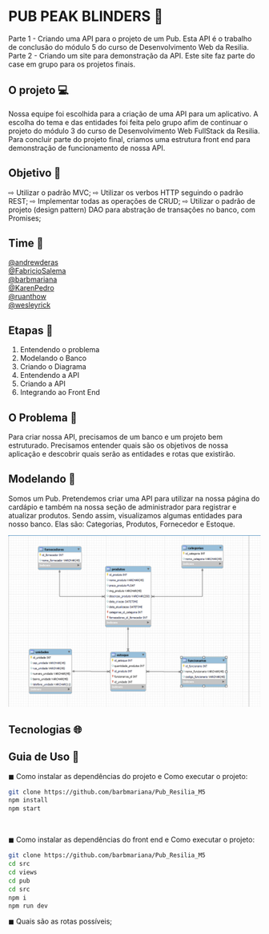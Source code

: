 # PUB PEAK BLINDERS :beers:
 Parte 1 - Criando uma API para o projeto de um Pub. Esta API é o trabalho de conclusão do módulo 5 do curso de Desenvolvimento Web da Resilia. 
 <br>
 Parte 2 - Criando um site para demonstração da API. Este site faz parte do case em grupo para os projetos finais.
 
 ## O projeto 💻
Nossa equipe foi escolhida para a criação de uma API para um aplicativo. A escolha do tema e das entidades foi feita pelo grupo afim de continuar o projeto do módulo 3 do curso de Desenvolvimento Web FullStack da Resilia. Para concluir parte do projeto final, criamos uma estrutura front end para demonstração de funcionamento de nossa API. 
 
 ## Objetivo 📍
⇨ Utilizar o padrão MVC;
⇨ Utilizar os verbos HTTP seguindo o padrão REST;
⇨ Implementar todas as operações de CRUD;
⇨ Utilizar o padrão de projeto (design pattern) DAO para abstração de transações no banco, com Promises;

 ## Time 🧒
 
 <a href="https://github.com/AndrewDeras"> @andrewderas </a>
 <br>
 <a href="https://github.com/FabricioSalema"> @FabricioSalema </a>
 <br>
 <a href="https://github.com/barbmariana"> @barbmariana </a>
 <br>
 <a href="https://github.com/KarenPedro"> @KarenPedro </a>
 <br>
<a href="https://github.com/ruanthow"> @ruanthow </a>
 <br>
 <a href="https://github.com/wesleyrick"> @wesleyrick </a>

 
 
 ## Etapas :bookmark_tabs:
 1. Entendendo o problema
 2. Modelando o Banco   
 3. Criando o Diagrama
 5. Entendendo a API
 6. Criando a API
 7. Integrando ao Front End
 
 
## O Problema :shrug:
Para criar nossa API, precisamos de um banco e um projeto bem estruturado. Precisamos entender quais são os objetivos de nossa aplicação e descobrir quais serão as entidades e rotas que existirão.

## Modelando  :abacus:
Somos um Pub. Pretendemos criar uma API para utilizar na nossa página do cardápio e também na nossa seção de administrador para registrar e atualizar produtos. 
Sendo assim, visualizamos algumas entidades para nosso banco. Elas são: Categorias, Produtos, Fornecedor e Estoque. 

<img src="./src/images/novo_diagrama_pubBlinders.PNG"/>


 ## Tecnologias 🌐
 
 ## Guia de Uso :hammer:
 
◼ Como instalar as dependências do projeto e Como executar o projeto:

```bash
git clone https://github.com/barbmariana/Pub_Resilia_M5
npm install
npm start
```
<br>

◼ Como instalar as dependências do front end e Como executar o projeto: 
```bash
git clone https://github.com/barbmariana/Pub_Resilia_M5
cd src
cd views
cd pub
cd src
npm i
npm run dev
```

◼ Quais são as rotas possíveis;

